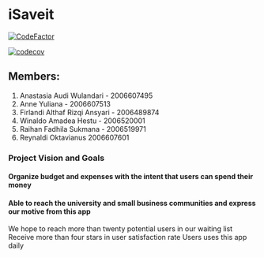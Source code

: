 # iSaveit
[![CodeFactor](https://www.codefactor.io/repository/github/ppl-waffar/isaveit-flutter/badge)](https://www.codefactor.io/repository/github/ppl-waffar/isaveit-flutter)

[![codecov](https://codecov.io/gh/PPL-Waffar/iSaveit-flutter/branch/PBI-1-login/graph/badge.svg?token=TRTTY2BRPQ)](https://codecov.io/gh/PPL-Waffar/iSaveit-flutter)
## Members:
1. Anastasia Audi Wulandari - 2006607495
2. Anne Yuliana - 2006607513
3. Firlandi Althaf Rizqi Ansyari - 2006489874
4. Winaldo Amadea Hestu - 2006520001
5. Raihan Fadhila Sukmana - 2006519971
6. Reynaldi Oktavianus 2006607601

### Project Vision and Goals
#### Organize budget and expenses with the intent that users can spend their money
#### Able to reach the university and small business communities and express our motive from this app
We hope to reach more than twenty potential users in our waiting list
Receive more than four stars in user satisfaction rate
Users uses this app daily 
